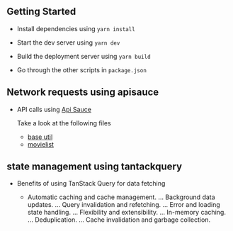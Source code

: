 ## Getting Started

-  Install dependencies using `yarn install`

-  Start the dev server using `yarn dev`

-  Build the deployment server using `yarn build`

-  Go through the other scripts in `package.json`

## Network requests using apisauce

-  API calls using [Api Sauce](https://github.com/infinitered/apisauce/)

   Take a look at the following files

   -  [base util](app/services/apiUtil.ts)
   -  [movielist](app/services/getMovieList.ts)

## state management using tantackquery

-  Benefits of using TanStack Query for data fetching

   -  Automatic caching and cache management. ...
      Background data updates. ...
      Query invalidation and refetching. ...
      Error and loading state handling. ...
      Flexibility and extensibility. ...
      In-memory caching. ...
      Deduplication. ...
      Cache invalidation and garbage collection.
